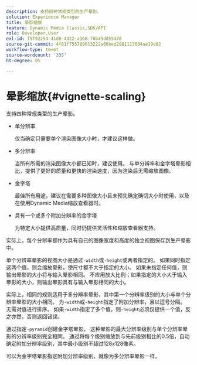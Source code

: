 ```yaml
---
description: 支持四种常规类型的生产晕影。
solution: Experience Manager
title: 晕影缩放
feature: Dynamic Media Classic,SDK/API
role: Developer,User
exl-id: f9f92254-41d8-4d22-a168-78b49dd55478
source-git-commit: 4f81f755789613222a66bed2961117604ae19e62
workflow-type: tm+mt
source-wordcount: '335'
ht-degree: 0%

---
```


# 晕影缩放{#vignette-scaling}

支持四种常规类型的生产晕影。

* 单分辨率

  仅当确定只需要单个渲染图像大小时，才建议这样做。
* 多分辨率

  当所有所需的渲染图像大小都已知时，建议使用。 与单分辨率和金字塔晕影相比，提供了更好的质量和更快的渲染速度，因为渲染后无需缩放图像。
* 金字塔

  最佳所有用途，建议在需要多种图像大小且未预先确定确切大小时使用，以及在使用Dynamic Media缩放查看器时。
* 具有一个或多个附加分辨率的金字塔

  为特定大小提供高质量，同时仍提供灵活性和缩放查看器支持。

实际上，每个分辨率都作为具有自己的图像宽度和高度的独立视图保存到生产晕影中。

单个分辨率晕影的视图大小是通过`-width`或`-height`或两者指定的。 如果同时指定这两个值，则会缩放晕影，使尺寸都不大于指定的大小。 如果未指定任何值，则输出晕影的大小将与输入晕影相同。 不应用放大比例；如果指定的大小大于输入晕影的大小，则输出晕影具有与输入晕影相同的大小。

实际上，相同的规则适用于多分辨率晕影，其中第一个分辨率级别的大小与单个分辨率晕影的大小相同。 为`-width`或`-height`指定了附加分辨率，且以逗号分隔。 无需对值进行排序。 如果`-width`指定了多个值，则`-height`必须仅提供一个值，反之亦然，否则返回错误。

通过指定`-pyramid`创建金字塔晕影。 这种晕影的最大分辨率级别与单个分辨率晕影的分辨率级别完全相同。 通过将每个级别缩放到与先前级别相比的0.5倍，自动确定附加分辨率级别，其中最小级别不超过128x128像素。

可以为金字塔晕影指定附加分辨率级别，就像为多分辨率晕影一样。
